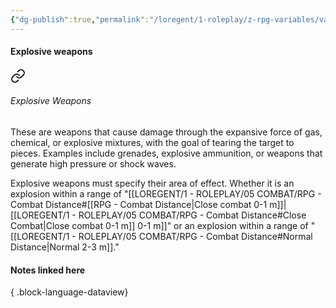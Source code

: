 ```yaml
---
{"dg-publish":true,"permalink":"/loregent/1-roleplay/z-rpg-variables/variables-weapons/explosive-weapons/"}
---
```


#### Explosive weapons


<div class="transclusion internal-embed is-loaded"><a class="markdown-embed-link" href="/loregent/1-roleplay/05-combat/rpg-weapons/#explosive-weapons" aria-label="Open link"><svg xmlns="http://www.w3.org/2000/svg" width="24" height="24" viewBox="0 0 24 24" fill="none" stroke="currentColor" stroke-width="2" stroke-linecap="round" stroke-linejoin="round" class="svg-icon lucide-link"><path d="M10 13a5 5 0 0 0 7.54.54l3-3a5 5 0 0 0-7.07-7.07l-1.72 1.71"></path><path d="M14 11a5 5 0 0 0-7.54-.54l-3 3a5 5 0 0 0 7.07 7.07l1.71-1.71"></path></svg></a><div class="markdown-embed">



###### Explosive Weapons

These are weapons that cause damage through the expansive force of gas, chemical, or explosive mixtures, with the goal of tearing the target to pieces. Examples include grenades, explosive ammunition, or weapons that generate high pressure or shock waves.

Explosive weapons must specify their area of effect. Whether it is an explosion within a range of "[[LOREGENT/1 - ROLEPLAY/05 COMBAT/RPG - Combat Distance#[[RPG - Combat Distance\|Close combat 0-1 m]]|[[LOREGENT/1 - ROLEPLAY/05 COMBAT/RPG - Combat Distance#Close Combat\|Close combat 0-1 m]] 0-1 m]]" or an explosion within a range of "[[LOREGENT/1 - ROLEPLAY/05 COMBAT/RPG - Combat Distance#Normal Distance\|Normal 2-3 m]]."


</div></div>


#### Notes linked here


{ .block-language-dataview}